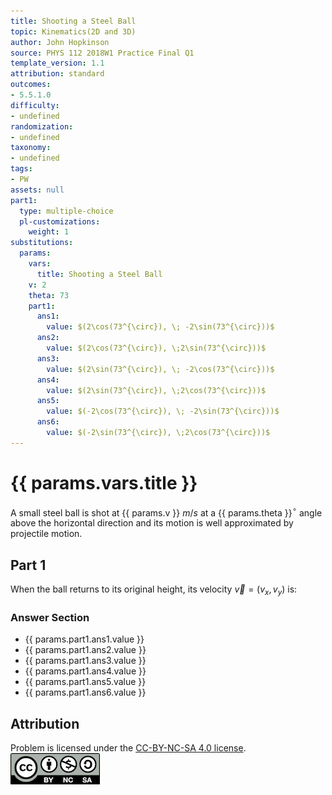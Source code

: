 ```yaml
---
title: Shooting a Steel Ball
topic: Kinematics(2D and 3D)
author: John Hopkinson
source: PHYS 112 2018W1 Practice Final Q1
template_version: 1.1
attribution: standard
outcomes:
- 5.5.1.0
difficulty:
- undefined
randomization:
- undefined
taxonomy:
- undefined
tags:
- PW
assets: null
part1:
  type: multiple-choice
  pl-customizations:
    weight: 1
substitutions:
  params:
    vars:
      title: Shooting a Steel Ball
    v: 2
    theta: 73
    part1:
      ans1:
        value: $(2\cos(73^{\circ}), \; -2\sin(73^{\circ}))$
      ans2:
        value: $(2\cos(73^{\circ}), \;2\sin(73^{\circ}))$
      ans3:
        value: $(2\sin(73^{\circ}), \; -2\cos(73^{\circ}))$
      ans4:
        value: $(2\sin(73^{\circ}), \;2\cos(73^{\circ}))$
      ans5:
        value: $(-2\cos(73^{\circ}), \; -2\sin(73^{\circ}))$
      ans6:
        value: $(-2\sin(73^{\circ}), \;2\cos(73^{\circ}))$
---
```

# {{ params.vars.title }}
A small steel ball is shot at {{ params.v }} $m/s$ at a {{ params.theta }}$^{\circ}$ angle above the horizontal direction and its motion is well approximated by projectile motion.

## Part 1

When the ball returns to its original height, its velocity $\overrightarrow{v} = (v_x, v_y)$ is:

### Answer Section

- {{ params.part1.ans1.value }}
- {{ params.part1.ans2.value }}
- {{ params.part1.ans3.value }}
- {{ params.part1.ans4.value }}
- {{ params.part1.ans5.value }}
- {{ params.part1.ans6.value }}

## Attribution

Problem is licensed under the [CC-BY-NC-SA 4.0 license](https://creativecommons.org/licenses/by-nc-sa/4.0/).<br> ![The Creative Commons 4.0 license requiring attribution-BY, non-commercial-NC, and share-alike-SA license.](https://raw.githubusercontent.com/firasm/bits/master/by-nc-sa.png)